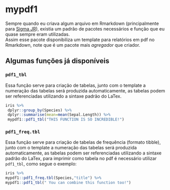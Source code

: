 # mypdf1
Sempre quando eu criava algum arquivo em Rmarkdown (principalmente para [Sigma JR](https://www.instagram.com/_sigmajr/)), existia um padrão de pacotes necessários e função que eu quase sempre eram utilizadas.  
Assim esse pacote disponibiliza um template para  relatórios em pdf no Rmarkdown, note que é um pacote  mais *agregador* que criador. 

## Algumas funções já disponíveis
### `pdf1_tbl`
Essa função serve para criação de tabelas, junto com o template a numeração das tabelas será produzida automaticamente, as tabelas podem ser referenciadas utilizando a sintaxe padrão 
do LaTex.

``` r
iris %>%  
 dplyr::group_by(Species) %>%  
 dplyr::summarise(mean=mean(Sepal.Length)) %>%  
 mypdf1::pdf1_tbl("THIS FUNCTION IS SO INCREDIBLE!")
 ```
 
 ### `pdf1_freq.tbl`
 Essa função serve para criação de tabelas de frequência (formato tibble), junto com o template a numeração das tabelas será produzida automaticamente, as tabelas podem ser referenciadas utilizando a sintaxe padrão 
do LaTex, para imprimir como tabela no pdf é necessário utilizar `pdf1_tbl`, como segue o exemplo:
``` r
iris %>%
mypdf1::pdf1_freq.tbl(Species,"title") %>%
mypdf1::pdf1_tbl(" You can combine this function too!")
 ```
